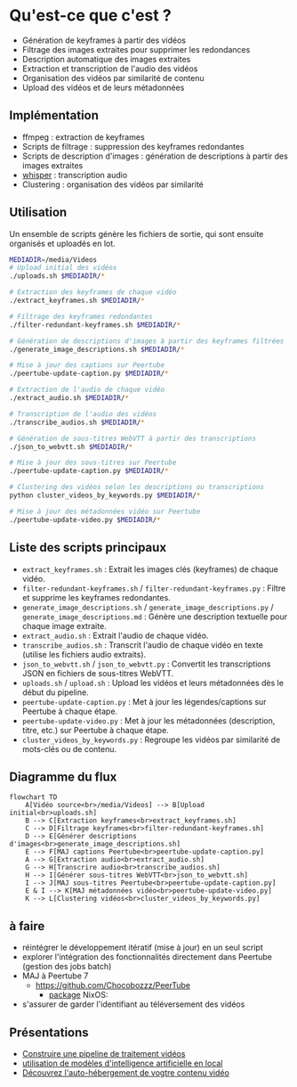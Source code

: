 # Qu'est-ce que c'est ?
- Génération de keyframes à partir des vidéos
- Filtrage des images extraites pour supprimer les redondances
- Description automatique des images extraites
- Extraction et transcription de l'audio des vidéos
- Organisation des vidéos par similarité de contenu
- Upload des vidéos et de leurs métadonnées

## Implémentation

* ffmpeg : extraction de keyframes
* Scripts de filtrage : suppression des keyframes redondantes
* Scripts de description d'images : génération de descriptions à partir des images extraites
* [whisper](https://github.com/openai/whisper) : transcription audio
* Clustering : organisation des vidéos par similarité

## Utilisation

Un ensemble de scripts génère les fichiers de sortie, qui sont ensuite organisés et uploadés en lot.

```bash
MEDIADIR=/media/Videos
# Upload initial des vidéos
./uploads.sh $MEDIADIR/*

# Extraction des keyframes de chaque vidéo
./extract_keyframes.sh $MEDIADIR/*

# Filtrage des keyframes redondantes
./filter-redundant-keyframes.sh $MEDIADIR/*

# Génération de descriptions d'images à partir des keyframes filtrées
./generate_image_descriptions.sh $MEDIADIR/*

# Mise à jour des captions sur Peertube
./peertube-update-caption.py $MEDIADIR/*

# Extraction de l'audio de chaque vidéo
./extract_audio.sh $MEDIADIR/*

# Transcription de l'audio des vidéos
./transcribe_audios.sh $MEDIADIR/*

# Génération de sous-titres WebVTT à partir des transcriptions
./json_to_webvtt.sh $MEDIADIR/*

# Mise à jour des sous-titres sur Peertube
./peertube-update-caption.py $MEDIADIR/*

# Clustering des vidéos selon les descriptions ou transcriptions
python cluster_videos_by_keywords.py $MEDIADIR/*

# Mise à jour des métadonnées vidéo sur Peertube
./peertube-update-video.py $MEDIADIR/*
```

## Liste des scripts principaux

- `extract_keyframes.sh` : Extrait les images clés (keyframes) de chaque vidéo.
- `filter-redundant-keyframes.sh` / `filter-redundant-keyframes.py` : Filtre et supprime les keyframes redondantes.
- `generate_image_descriptions.sh` / `generate_image_descriptions.py` / `generate_image_descriptions.md` : Génère une description textuelle pour chaque image extraite.
- `extract_audio.sh` : Extrait l'audio de chaque vidéo.
- `transcribe_audios.sh` : Transcrit l'audio de chaque vidéo en texte (utilise les fichiers audio extraits).
- `json_to_webvtt.sh` / `json_to_webvtt.py` : Convertit les transcriptions JSON en fichiers de sous-titres WebVTT.
- `uploads.sh` / `upload.sh` : Upload les vidéos et leurs métadonnées dès le début du pipeline.
- `peertube-update-caption.py` : Met à jour les légendes/captions sur Peertube à chaque étape.
- `peertube-update-video.py` : Met à jour les métadonnées (description, titre, etc.) sur Peertube à chaque étape.
- `cluster_videos_by_keywords.py` : Regroupe les vidéos par similarité de mots-clés ou de contenu.

## Diagramme du flux

```mermaid
flowchart TD
    A[Vidéo source<br>/media/Videos] --> B[Upload initial<br>uploads.sh]
    B --> C[Extraction keyframes<br>extract_keyframes.sh]
    C --> D[Filtrage keyframes<br>filter-redundant-keyframes.sh]
    D --> E[Générer descriptions d'images<br>generate_image_descriptions.sh]
    E --> F[MAJ captions Peertube<br>peertube-update-caption.py]
    A --> G[Extraction audio<br>extract_audio.sh]
    G --> H[Transcrire audio<br>transcribe_audios.sh]
    H --> I[Générer sous-titres WebVTT<br>json_to_webvtt.sh]
    I --> J[MAJ sous-titres Peertube<br>peertube-update-caption.py]
    E & I --> K[MAJ métadonnées vidéo<br>peertube-update-video.py]
    K --> L[Clustering vidéos<br>cluster_videos_by_keywords.py]
```

## à faire

* réintégrer le développement itératif (mise à jour) en un seul script
* explorer l'intégration des fonctionnalités directement dans Peertube (gestion des jobs batch)
* MAJ à Peertube 7
  * https://github.com/Chocobozzz/PeerTube
    * [package](https://search.nixos.org/packages?channel=25.05&show=peertube&from=0&size=50&sort=relevance&type=packages&query=peertube) NixOS:
* s'assurer de garder l'identifiant au téléversement des vidéos

## Présentations

* [Construire une pipeline de traitement vidéos](https://gist-reveal.it/e1342c5bf64b999999054e51c3bb7c9c#/)
* [utilisation de modèles d'intelligence artificielle en local](https://gist-reveal.it/180c31d5c649a46f66294cab32e9fbdb#/)
* [Découvrez l'auto-hébergement de vogtre contenu vidéo](https://rngadam.github.io/slideshows/d5aa8079b2ef234c2d2e09806907553dc7d000c227e28f394019a4dff4495194/index.html)
